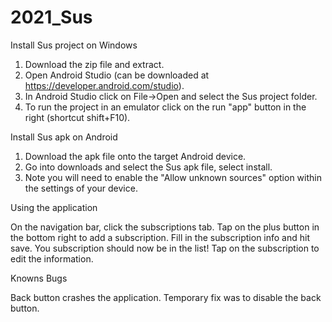 # 2021_Sus

Install Sus project on Windows

1. Download the zip file and extract.
2. Open Android Studio (can be downloaded at https://developer.android.com/studio).
3. In Android Studio click on File->Open and select the Sus project folder.
4. To run the project in an emulator click on the run "app" button in the right (shortcut shift+F10).

Install Sus apk on Android

1. Download the apk file onto the target Android device.
2. Go into downloads and select the Sus apk file, select install.
3. Note you will need to enable the "Allow unknown sources" option within the settings of your device.

Using the application

On the navigation bar, click the subscriptions tab.
Tap on the plus button in the bottom right to add a subscription.
Fill in the subscription info and hit save. You subscription should now be in the list!
Tap on the subscription to edit the information.

Knowns Bugs

Back button crashes the application. Temporary fix was to disable the back button.
